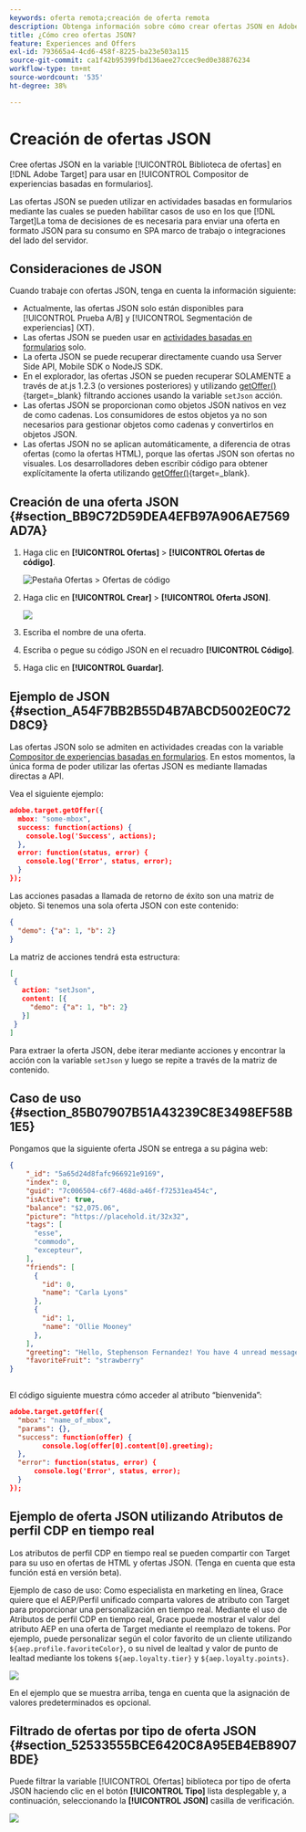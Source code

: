 ```yaml
---
keywords: oferta remota;creación de oferta remota
description: Obtenga información sobre cómo crear ofertas JSON en Adobe [!DNL Target] para usar en el Compositor de experiencias basadas en formularios. Las ofertas JSON son útiles para marcos de SPA o integraciones del lado del servidor.
title: ¿Cómo creo ofertas JSON?
feature: Experiences and Offers
exl-id: 793665a4-4cd6-458f-8225-ba23e503a115
source-git-commit: ca1f42b95399fbd136aee27ccec9ed0e38876234
workflow-type: tm+mt
source-wordcount: '535'
ht-degree: 38%

---
```


# Creación de ofertas JSON

Cree ofertas JSON en la variable [!UICONTROL Biblioteca de ofertas] en [!DNL Adobe Target] para usar en [!UICONTROL Compositor de experiencias basadas en formularios].

Las ofertas JSON se pueden utilizar en actividades basadas en formularios mediante las cuales se pueden habilitar casos de uso en los que [!DNL Target]La toma de decisiones de es necesaria para enviar una oferta en formato JSON para su consumo en SPA marco de trabajo o integraciones del lado del servidor.

## Consideraciones de JSON

Cuando trabaje con ofertas JSON, tenga en cuenta la información siguiente:

* Actualmente, las ofertas JSON solo están disponibles para [!UICONTROL Prueba A/B] y [!UICONTROL Segmentación de experiencias] (XT).
* Las ofertas JSON se pueden usar en [actividades basadas en formularios](/help/main/c-experiences/form-experience-composer.md) solo.
* La oferta JSON se puede recuperar directamente cuando usa Server Side API, Mobile SDK o NodeJS SDK.
* En el explorador, las ofertas JSON se pueden recuperar SOLAMENTE a través de at.js 1.2.3 (o versiones posteriores) y utilizando   [getOffer()](https://developer.adobe.com/target/implement/client-side/atjs/atjs-functions/adobe-target-getoffer/){target=_blank} filtrando acciones usando la variable `setJson` acción.
* Las ofertas JSON se proporcionan como objetos JSON nativos en vez de como cadenas. Los consumidores de estos objetos ya no son necesarios para gestionar objetos como cadenas y convertirlos en objetos JSON.
* Las ofertas JSON no se aplican automáticamente, a diferencia de otras ofertas (como la ofertas HTML), porque las ofertas JSON son ofertas no visuales. Los desarrolladores deben escribir código para obtener explícitamente la oferta utilizando   [getOffer()](https://developer.adobe.com/target/implement/client-side/atjs/atjs-functions/adobe-target-getoffer/){target=_blank}.

## Creación de una oferta JSON {#section_BB9C72D59DEA4EFB97A906AE7569AD7A}

1. Haga clic en **[!UICONTROL Ofertas]** > **[!UICONTROL Ofertas de código]**.

   ![Pestaña Ofertas > Ofertas de código](/help/main/c-experiences/c-manage-content/assets/code-offers-tab.png)

1. Haga clic en **[!UICONTROL Crear]** > **[!UICONTROL Oferta JSON]**.

   ![](assets/offer-json.png)

1. Escriba el nombre de una oferta.
1. Escriba o pegue su código JSON en el recuadro **[!UICONTROL Código]**.
1. Haga clic en **[!UICONTROL Guardar]**.

## Ejemplo de JSON {#section_A54F7BB2B55D4B7ABCD5002E0C72D8C9}

Las ofertas JSON solo se admiten en actividades creadas con la variable [Compositor de experiencias basadas en formularios](/help/main/c-experiences/form-experience-composer.md). En estos momentos, la única forma de poder utilizar las ofertas JSON es mediante llamadas directas a API.

Vea el siguiente ejemplo:

```json
adobe.target.getOffer({ 
  mbox: "some-mbox", 
  success: function(actions) { 
    console.log('Success', actions); 
  }, 
  error: function(status, error) { 
    console.log('Error', status, error); 
  } 
});
```

Las acciones pasadas a llamada de retorno de éxito son una matriz de objeto. Si tenemos una sola oferta JSON con este contenido:

```json
{ 
  "demo": {"a": 1, "b": 2} 
}
```

La matriz de acciones tendrá esta estructura:

```json
[ 
 { 
   action: "setJson", 
   content: [{ 
     "demo": {"a": 1, "b": 2} 
   }] 
 }  
]
```

Para extraer la oferta JSON, debe iterar mediante acciones y encontrar la acción con la variable `setJson` y luego se repite a través de la matriz de contenido.

## Caso de uso {#section_85B07907B51A43239C8E3498EF58B1E5}

Pongamos que la siguiente oferta JSON se entrega a su página web:

```json
{ 
    "_id": "5a65d24d8fafc966921e9169", 
    "index": 0, 
    "guid": "7c006504-c6f7-468d-a46f-f72531ea454c", 
    "isActive": true, 
    "balance": "$2,075.06", 
    "picture": "https://placehold.it/32x32", 
    "tags": [ 
      "esse", 
      "commodo", 
      "excepteur", 
    ], 
    "friends": [ 
      { 
        "id": 0, 
        "name": "Carla Lyons" 
      }, 
      { 
        "id": 1, 
        "name": "Ollie Mooney" 
      }, 
    ], 
    "greeting": "Hello, Stephenson Fernandez! You have 4 unread messages.", 
    "favoriteFruit": "strawberry" 
} 
  
```

El código siguiente muestra cómo acceder al atributo “bienvenida”:

```json
adobe.target.getOffer({   
  "mbox": "name_of_mbox", 
  "params": {}, 
  "success": function(offer) {           
        console.log(offer[0].content[0].greeting); 
  },   
  "error": function(status, error) {           
      console.log('Error', status, error); 
  } 
});
```

## Ejemplo de oferta JSON utilizando Atributos de perfil CDP en tiempo real

Los atributos de perfil CDP en tiempo real se pueden compartir con Target para su uso en ofertas de HTML y ofertas JSON. (Tenga en cuenta que esta función está en versión beta).

Ejemplo de caso de uso: Como especialista en marketing en línea, Grace quiere que el AEP/Perfil unificado comparta valores de atributo con Target para proporcionar una personalización en tiempo real. Mediante el uso de Atributos de perfil CDP en tiempo real, Grace puede mostrar el valor del atributo AEP en una oferta de Target mediante el reemplazo de tokens. Por ejemplo, puede personalizar según el color favorito de un cliente utilizando `${aep.profile.favoriteColor}`, o su nivel de lealtad y valor de punto de lealtad mediante los tokens `${aep.loyalty.tier}` y `${aep.loyalty.points}`.

![](assets/offer-json-aep-shared-attribute.png)

En el ejemplo que se muestra arriba, tenga en cuenta que la asignación de valores predeterminados es opcional.

## Filtrado de ofertas por tipo de oferta JSON {#section_52533555BCE6420C8A95EB4EB8907BDE}

Puede filtrar la variable [!UICONTROL Ofertas] biblioteca por tipo de oferta JSON haciendo clic en el botón **[!UICONTROL Tipo]** lista desplegable y, a continuación, seleccionando la **[!UICONTROL JSON]** casilla de verificación.

![](assets/offer-json-filter.png)
